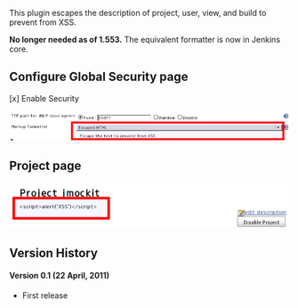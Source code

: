 This plugin escapes the description of project, user, view, and build to
prevent from XSS.

**No longer needed as of 1.553.** The equivalent formatter is now in
Jenkins core.

## Configure Global Security page

\[x\] Enable Security

![](docs/images/configure.png)

## Project page

![](docs/images/description.png)

## Version History

#### Version 0.1 (22 April, 2011)

-   First release
